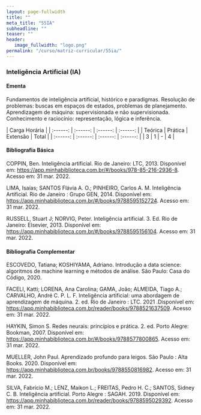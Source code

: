 ```yaml
---
layout: page-fullwidth
title: ""
meta_title: "55IA"
subheadline: ""
teaser: ""
header:
   image_fullwidth: "logo.png"
permalink: "/curso/matriz-curricular/55ia/"
---
```


### **Inteligência Artificial (IA)**

#### **Ementa**

Fundamentos de inteligência artificial, histórico e paradigmas. Resolução de problemas: buscas em espaços de estados, problemas de planejamento. Aprendizagem de máquina: supervisionada e não supervisionada. Conhecimento e raciocínio: representação, lógica e inferência.

| Carga Horária | 
| :------: | :------: | :------: | :------: |
| Teórica | Prática | Extensão | Total |
| :------: | :------: | :------: | :------: |
| 3 | 1 | - | 4 |

#### **Bibliografia Básica**

COPPIN, Ben. Inteligência artificial. Rio de Janeiro: LTC, 2013. Disponível em: https://app.minhabiblioteca.com.br/#/books/978-85-216-2936-8. Acesso em: 31 mar. 2022. 

LIMA, Isaías; SANTOS Flávia A. O.; PINHEIRO, Carlos A. M. Inteligência Artificial. Rio de Janeiro : Grupo GEN, 2014. Disponível em: https://app.minhabiblioteca.com.br/#/books/9788595152724. Acesso em: 31 mar. 2022. 

RUSSELL, Stuart J; NORVIG, Peter. Inteligência artificial. 3. Ed. Rio de Janeiro: Elsevier, 2013. Disponível em: https://app.minhabiblioteca.com.br/#/books/9788595156104. Acesso em: 31 mar. 2022. 

#### **Bibliografia Complementar**

ESCOVEDO, Tatiana; KOSHIYAMA, Adriano. Introdução a data science: algoritmos de machine learning e métodos de análise. São Paulo: Casa do Código, 2020. 

FACELI, Katti; LORENA, Ana Carolina; GAMA, João; ALMEIDA, Tiago A.; CARVALHO, André C. P. L. F. Inteligência artificial: uma abordagem de aprendizagem de máquina. 2. ed. Rio de Janeiro : LTC. 2021 .Disponível em: https://app.minhabiblioteca.com.br/reader/books/9788521637509. Acesso em: 31 mar. 2022. 

HAYKIN, Simon S. Redes neurais: princípios e prática. 2. ed. Porto Alegre: Bookman, 2007.  Disponível em: https://app.minhabiblioteca.com.br/#/books/9788577800865. Acesso em: 31 mar. 2022. 

MUELLER, John Paul. Aprendizado profundo para leigos. São Paulo : Alta Books. 2020. Disponível em: https://app.minhabiblioteca.com.br/books/9788550816982. Acesso em: 31 mar. 2022. 

SILVA, Fabrício M.; LENZ, Maikon L.; FREITAS, Pedro H. C.; SANTOS, Sidney C. B. Inteligência artificial. Porto Alegre : SAGAH. 2019. Disponível em: https://app.minhabiblioteca.com.br/reader/books/9788595029392. Acesso em: 31 mar. 2022. 
